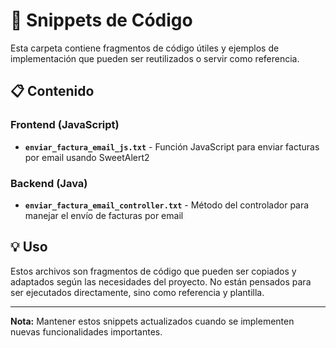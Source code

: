 # 📝 Snippets de Código

Esta carpeta contiene fragmentos de código útiles y ejemplos de implementación que pueden ser reutilizados o servir como referencia.

## 📋 Contenido

### Frontend (JavaScript)

- **`enviar_factura_email_js.txt`** - Función JavaScript para enviar facturas por email usando SweetAlert2

### Backend (Java)

- **`enviar_factura_email_controller.txt`** - Método del controlador para manejar el envío de facturas por email

## 💡 Uso

Estos archivos son fragmentos de código que pueden ser copiados y adaptados según las necesidades del proyecto. No están pensados para ser ejecutados directamente, sino como referencia y plantilla.

---

**Nota:** Mantener estos snippets actualizados cuando se implementen nuevas funcionalidades importantes.
